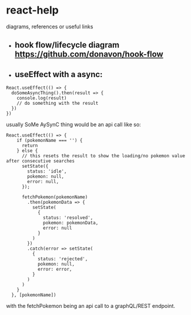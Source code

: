 # react-help
diagrams, references or useful  links


- ## hook flow/lifecycle diagram https://github.com/donavon/hook-flow

- ## useEffect with a async:

```
React.useEffect(() => {
  doSomeAsyncThing().then(result => {
    console.log(result)
    // do something with the result
  })
})
```

usually SoMe AySynC thing would be an api call like so:

```
React.useEffect(() => {
    if (pokemonName === '') {
      return
    } else {
      // this resets the result to show the loading/no pokemon value after consecutive searches
      setState({
        status: 'idle',
        pokemon: null,
        error: null,
      });

      fetchPokemon(pokemonName)
        .then(pokemonData => {
          setState(
            {
              status: 'resolved',
              pokemon: pokemonData,
              error: null
            }
          )
        })
        .catch(error => setState(
          {
            status: 'rejected',
            pokemon: null,
            error: error,
          }
        )
      )
    }
  }, [pokemonName])
  ```
  
  with the fetchPokemon being an api call to a graphQL/REST endpoint.

